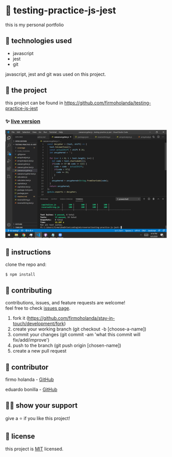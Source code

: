 # 📃 testing-practice-js-jest

this is my personal portfolio



## 📡 technologies used

- javascript
- jest
- git

javascript, jest and git was used on this project.



## 🚀 the project

this project can be found in https://github.com/firmoholanda/testing-practice-js-jest


### ✨ [live version](https://testing-practice-js-jest)

<a href="https://testing-practice-js-jest/" target="_blank">
    <img alt="app image" src="https://github.com/firmoholanda/testing-practice-js-jest/blob/release/img/screenshot.png"/>
</a>



## 🔨 instructions

clone the repo and:

```
$ npm install
```



## 🤝 contributing

contributions, issues, and feature requests are welcome!<br/>feel free to check [issues page](hhttps://github.com/firmoholanda/stay-in-touch/development/issues).

1. fork it (https://github.com/firmoholanda/stay-in-touch/development/fork)
2. create your working branch (git checkout -b [choose-a-name])
3. commit your changes (git commit -am 'what this commit will fix/add/improve')
4. push to the branch (git push origin [chosen-name])
5. create a new pull request



## 🤖 contributor


firmo holanda - [GitHub](https://github.com/firmoholanda)

eduardo bonilla - [GitHub](https://github.com/Usagib)


## 🙋‍♂ show your support

give a ⭐️ if you like this project!



## 📝 license

this project is [MIT](https://github.com/firmoholanda/stay-in-touch/development/license.txt) licensed.
